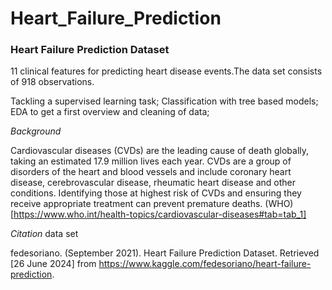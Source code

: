 # Heart_Failure_Prediction

### Heart Failure Prediction Dataset

11 clinical features for predicting heart disease events.The data set consists of 918 observations.

Tackling a supervised learning task; Classification with tree based models; 
EDA to get a first overview and cleaning of data;

*Background*

Cardiovascular diseases (CVDs) are the leading cause of death globally, taking an estimated 17.9 million lives each year. CVDs are a group of disorders of the heart and blood vessels and include coronary heart disease, cerebrovascular disease, rheumatic heart disease and other conditions. Identifying those at highest risk of CVDs and ensuring they receive appropriate treatment can prevent premature deaths. (WHO)[https://www.who.int/health-topics/cardiovascular-diseases#tab=tab_1]



*Citation* data set

fedesoriano. (September 2021). Heart Failure Prediction Dataset. Retrieved [26 June 2024] from https://www.kaggle.com/fedesoriano/heart-failure-prediction.
